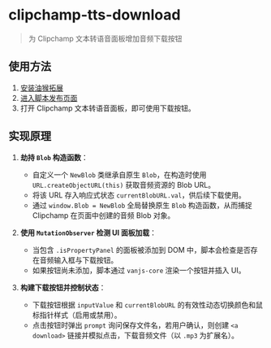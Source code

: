 # clipchamp-tts-download

> 为 Clipchamp 文本转语音面板增加音频下载按钮

## 使用方法

1. [安装油猴拓展](https://www.tampermonkey.net/)
2. [进入脚本发布页面](https://www.tampermonkey.net/)
3. 打开 Clipchamp 文本转语音面板，即可使用下载按钮。

## 实现原理

1. **劫持 `Blob` 构造函数**：

   * 自定义一个 `NewBlob` 类继承自原生 `Blob`，在构造时使用 `URL.createObjectURL(this)` 获取音频资源的 Blob URL。
   * 将该 URL 存入响应式状态 `currentBlobURL.val`，供后续下载使用。
   * 通过 `window.Blob = NewBlob` 全局替换原生 `Blob` 构造函数，从而捕捉 Clipchamp 在页面中创建的音频 Blob 对象。

2. **使用 `MutationObserver` 检测 UI 面板加载**：

   * 当包含 `.isPropertyPanel` 的面板被添加到 DOM 中，脚本会检查是否存在音频输入框与下载按钮。
   * 如果按钮尚未添加，脚本通过 `vanjs-core` 渲染一个按钮并插入 UI。

3. **构建下载按钮并控制状态**：

   * 下载按钮根据 `inputValue` 和 `currentBlobURL` 的有效性动态切换颜色和鼠标指针样式（启用或禁用）。
   * 点击按钮时弹出 `prompt` 询问保存文件名，若用户确认，则创建 `<a download>` 链接并模拟点击，下载音频文件（以 `.mp3` 为扩展名）。
